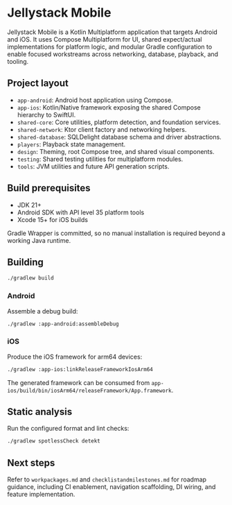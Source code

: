 # Jellystack Mobile

Jellystack Mobile is a Kotlin Multiplatform application that targets Android and iOS. It uses Compose Multiplatform for UI, shared expect/actual implementations for platform logic, and modular Gradle configuration to enable focused workstreams across networking, database, playback, and tooling.

## Project layout

- `app-android`: Android host application using Compose.
- `app-ios`: Kotlin/Native framework exposing the shared Compose hierarchy to SwiftUI.
- `shared-core`: Core utilities, platform detection, and foundation services.
- `shared-network`: Ktor client factory and networking helpers.
- `shared-database`: SQLDelight database schema and driver abstractions.
- `players`: Playback state management.
- `design`: Theming, root Compose tree, and shared visual components.
- `testing`: Shared testing utilities for multiplatform modules.
- `tools`: JVM utilities and future API generation scripts.

## Build prerequisites

- JDK 21+
- Android SDK with API level 35 platform tools
- Xcode 15+ for iOS builds

Gradle Wrapper is committed, so no manual installation is required beyond a working Java runtime.

## Building

```bash
./gradlew build
```

### Android

Assemble a debug build:

```bash
./gradlew :app-android:assembleDebug
```

### iOS

Produce the iOS framework for arm64 devices:

```bash
./gradlew :app-ios:linkReleaseFrameworkIosArm64
```

The generated framework can be consumed from `app-ios/build/bin/iosArm64/releaseFramework/App.framework`.

## Static analysis

Run the configured format and lint checks:

```bash
./gradlew spotlessCheck detekt
```

## Next steps

Refer to `workpackages.md` and `checklistandmilestones.md` for roadmap guidance, including CI enablement, navigation scaffolding, DI wiring, and feature implementation.

